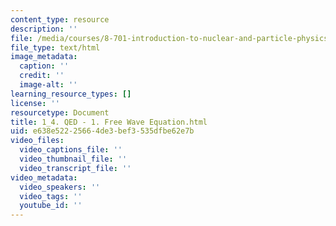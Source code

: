 ```yaml
---
content_type: resource
description: ''
file: /media/courses/8-701-introduction-to-nuclear-and-particle-physics-fall-2020/1_4-qed-1-free-wave-equation.html
file_type: text/html
image_metadata:
  caption: ''
  credit: ''
  image-alt: ''
learning_resource_types: []
license: ''
resourcetype: Document
title: 1_4. QED - 1. Free Wave Equation.html
uid: e638e522-2566-4de3-bef3-535dfbe62e7b
video_files:
  video_captions_file: ''
  video_thumbnail_file: ''
  video_transcript_file: ''
video_metadata:
  video_speakers: ''
  video_tags: ''
  youtube_id: ''
---
```

